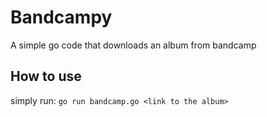 # Bandcampy
A simple go code that downloads an album from bandcamp

## How to use
simply run: `go run bandcamp.go <link to the album>`
